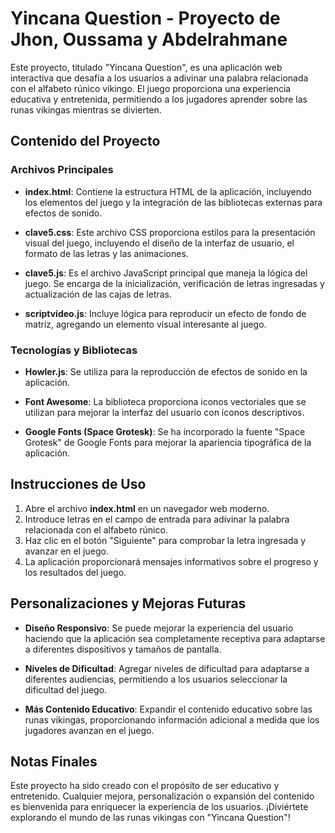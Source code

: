 # Yincana Question - Proyecto de Jhon, Oussama y Abdelrahmane 

Este proyecto, titulado "Yincana Question", es una aplicación web interactiva que desafía a los usuarios a adivinar una palabra relacionada con el alfabeto rúnico vikingo. El juego proporciona una experiencia educativa y entretenida, permitiendo a los jugadores aprender sobre las runas vikingas mientras se divierten.

## Contenido del Proyecto

### Archivos Principales

- **index.html**: Contiene la estructura HTML de la aplicación, incluyendo los elementos del juego y la integración de las bibliotecas externas para efectos de sonido.
  
- **clave5.css**: Este archivo CSS proporciona estilos para la presentación visual del juego, incluyendo el diseño de la interfaz de usuario, el formato de las letras y las animaciones.

- **clave5.js**: Es el archivo JavaScript principal que maneja la lógica del juego. Se encarga de la inicialización, verificación de letras ingresadas y actualización de las cajas de letras.

- **scriptvideo.js**: Incluye lógica para reproducir un efecto de fondo de matriz, agregando un elemento visual interesante al juego.

### Tecnologías y Bibliotecas

- **Howler.js**: Se utiliza para la reproducción de efectos de sonido en la aplicación.

- **Font Awesome**: La biblioteca proporciona iconos vectoriales que se utilizan para mejorar la interfaz del usuario con íconos descriptivos.

- **Google Fonts (Space Grotesk)**: Se ha incorporado la fuente "Space Grotesk" de Google Fonts para mejorar la apariencia tipográfica de la aplicación.

## Instrucciones de Uso

1. Abre el archivo **index.html** en un navegador web moderno.
2. Introduce letras en el campo de entrada para adivinar la palabra relacionada con el alfabeto rúnico.
3. Haz clic en el botón "Siguiente" para comprobar la letra ingresada y avanzar en el juego.
4. La aplicación proporcionará mensajes informativos sobre el progreso y los resultados del juego.

## Personalizaciones y Mejoras Futuras

- **Diseño Responsivo**: Se puede mejorar la experiencia del usuario haciendo que la aplicación sea completamente receptiva para adaptarse a diferentes dispositivos y tamaños de pantalla.

- **Niveles de Dificultad**: Agregar niveles de dificultad para adaptarse a diferentes audiencias, permitiendo a los usuarios seleccionar la dificultad del juego.

- **Más Contenido Educativo**: Expandir el contenido educativo sobre las runas vikingas, proporcionando información adicional a medida que los jugadores avanzan en el juego.

## Notas Finales

Este proyecto ha sido creado con el propósito de ser educativo y entretenido. Cualquier mejora, personalización o expansión del contenido es bienvenida para enriquecer la experiencia de los usuarios. ¡Diviértete explorando el mundo de las runas vikingas con "Yincana Question"!
